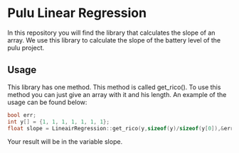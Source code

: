 # Pulu Linear Regression

In this repository you will find the library that calculates the slope of an array.
We use this library to calculate the slope of the battery level of the pulu project.

## Usage

This library has one method. This method is called get_rico().
To use this method you can just give an array with it and his length.
An example of the usage can be found below:

```C++
bool err;
int y[] = {1, 1, 1, 1, 1, 1, 1};
float slope = LineairRegression::get_rico(y,sizeof(y)/sizeof(y[0]),&err);
```

Your result will be in the variable slope.
